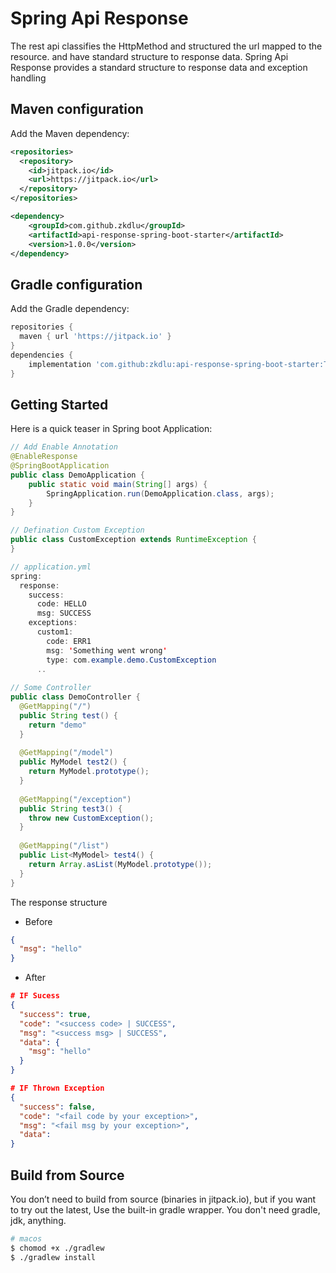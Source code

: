 # Spring Api Response
The rest api classifies the HttpMethod and structured the url mapped to the resource. and have standard structure to response data.
Spring Api Response provides a standard structure to response data and exception handling 

## Maven configuration
Add the Maven dependency:
```xml
<repositories>
  <repository>
    <id>jitpack.io</id>
    <url>https://jitpack.io</url>
  </repository>
</repositories>

<dependency>
    <groupId>com.github.zkdlu</groupId>
    <artifactId>api-response-spring-boot-starter</artifactId>
    <version>1.0.0</version>
</dependency>
```

## Gradle configuration
Add the Gradle dependency:
```groovy
repositories {
  maven { url 'https://jitpack.io' }
}
dependencies {
	implementation 'com.github:zkdlu:api-response-spring-boot-starter:Tag'
}
```

## Getting Started
Here is a quick teaser in Spring boot Application:

```java
// Add Enable Annotation
@EnableResponse
@SpringBootApplication
public class DemoApplication {
    public static void main(String[] args) {
        SpringApplication.run(DemoApplication.class, args);
    }
}

// Defination Custom Exception
public class CustomException extends RuntimeException {
}

// application.yml
spring:
  response:
    success:
      code: HELLO
      msg: SUCCESS
    exceptions:
      custom1:
        code: ERR1
        msg: 'Something went wrong'
        type: com.example.demo.CustomException
      ..
      
// Some Controller
public class DemoController {
  @GetMapping("/")
  public String test() {
    return "demo"
  }
  
  @GetMapping("/model")
  public MyModel test2() {
    return MyModel.prototype();
  }
  
  @GetMapping("/exception")
  public String test3() {
    throw new CustomException();
  }
  
  @GetMapping("/list")
  public List<MyModel> test4() {
    return Array.asList(MyModel.prototype()); 
  }
}
```

The response structure

- Before
```json
{
  "msg": "hello"
}
```

- After
```json
# IF Sucess
{
  "success": true,
  "code": "<success code> | SUCCESS",
  "msg": "<success msg> | SUCCESS",
  "data": {
    "msg": "hello"
  }
}

# IF Thrown Exception
{
  "success": false,
  "code": "<fail code by your exception>",
  "msg": "<fail msg by your exception>",
  "data": 
}

```

## Build from Source
You don’t need to build from source (binaries in jitpack.io), but if you want to try out the latest, Use the built-in gradle wrapper. You don't need gradle, jdk, anything.

```bash
# macos
$ chomod +x ./gradlew
$ ./gradlew install
```

